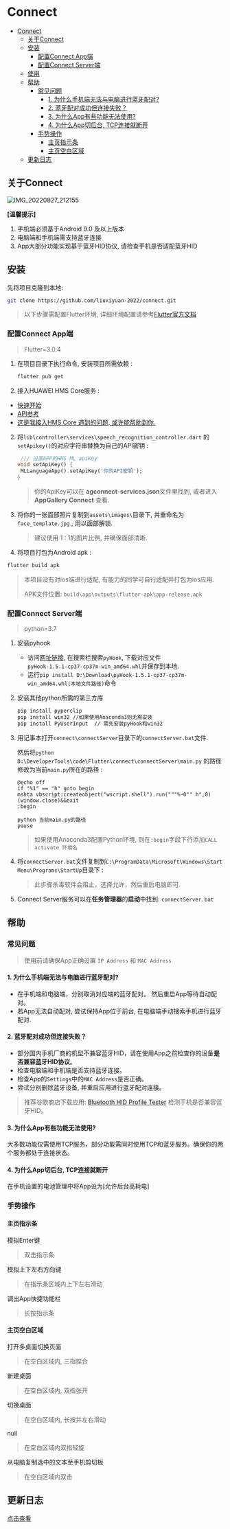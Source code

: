# Connect



- [Connect](#connect)
  - [关于Connect](#关于connect)
  - [安装](#安装)
    - [配置Connect App端](#配置connect-app端)
    - [配置Connect Server端](#配置connect-server端)
  - [使用](#使用)
  - [帮助](#帮助)
    - [常见问题](#常见问题)
      - [1. 为什么手机端无法与电脑进行蓝牙配对?](#1-为什么手机端无法与电脑进行蓝牙配对)
      - [2. 蓝牙配对成功但连接失败？](#2-蓝牙配对成功但连接失败)
      - [3. 为什么App有些功能无法使用?](#3-为什么app有些功能无法使用)
      - [4. 为什么App切后台, TCP连接就断开](#4-为什么app切后台-tcp连接就断开)
    - [手势操作](#手势操作)
      - [主页指示条](#主页指示条)
      - [主页空白区域](#主页空白区域)
  - [更新日志](#更新日志)



## 关于Connect

![IMG_20220827_212155](https://gitee.com/liuxiyuan_2022/flutter_test/raw/master/lib/assets/imgs/202208272125829.jpg)



**[温馨提示]**

1. 手机端必须基于Android 9.0 及以上版本
2. 电脑端和手机端需支持蓝牙连接
3. App大部分功能实现基于蓝牙HID协议, 请检查手机是否适配蓝牙HID



## 安装

先将项目克隆到本地: 

```bash
git clone https://github.com/liuxiyuan-2022/connect.git
```

> 以下步骤需配置Flutter环境, 详细环境配置请参考[Flutter官方文档](https://docs.flutter.dev/get-started/install)



### 配置Connect App端

> Flutter=3.0.4

1. 在项目目录下执行命令, 安装项目所需依赖 :

   ```bash
   flutter pub get
   ```



2. 接入HUAWEI HMS Core服务 :

  - [快速开始](https://developer.huawei.com/consumer/en/doc/development/HMS-Plugin-Guides/prepare-dev-env-0000001052511642)
  - [API参考](https://developer.huawei.com/consumer/en/doc/development/HMS-Plugin-References/overview-0000001052975193?ha_source=hms1)
  - [这是我接入HMS Core 遇到的问题, 或许能帮助到你.](https://github.com/liuxiyuan-2022/connect/blob/main/Flutter%203.0%20%E9%9B%86%E6%88%90%20HMS%20ML%20%E5%9D%91%E7%82%B9.md)




2. 将`lib\controller\services\speech_recognition_controller.dart` 的`setApikey()`的对应字符串替换为自己的API密钥 :

   ```dart
	/// 设置APP的HMS ML apiKey
   void setApiKey() {
   	MLLanguageApp().setApiKey('你的API密钥');
   }
   ```
   
   > 你的ApiKey可以在 **agconnect-services.json**文件里找到, 或者进入 **AppGallery Connect** 查看.
   
   
   
3. 将你的一张面部照片复制到`assets\images\`目录下, 并重命名为`face_template.jpg` , 用以面部解锁. 

   > 建议使用 1 : 1的图片比例, 并确保面部清晰.




4. 将项目打包为Android apk :

  ```bash
  flutter build apk
  ```

  > 本项目没有对ios端进行适配, 有能力的同学可自行适配并打包为ios应用.
  >
  > APK文件位置: `build\app\outputs\flutter-apk\app-release.apk`

  

### 配置Connect Server端

> python=3.7

1. 安装pyhook

   - 访问[网址链接](https://www.lfd.uci.edu/~gohlke/pythonlibs/), 在搜索栏搜索`pyHook`, 下载对应文件`pyHook‑1.5.1‑cp37‑cp37m‑win_amd64.whl`并保存到本地.
   - 运行`pip install D:\Download\pyHook-1.5.1-cp37-cp37m-win_amd64.whl(本地文件路径)`命令




2. 安装其他python所需的第三方库

   ```bash
   pip install pyperclip
   pip install win32 //如果使用Anaconda3则无需安装
   pip install PyUserInput	// 需先安装pyHook和win32
   ```



3. 用记事本打开`connect\connectServer`目录下的`connectServer.bat`文件.

   然后将`python D:\DeveloperTools\code\Flutter\connect\connectServer\main.py` 的路径修改为当前`main.py`所在的路径 : 

	```
	@echo off
	if "%1" == "h" goto begin
	mshta vbscript:createobject("wscript.shell").run("""%~0"" h",0)			(window.close)&&exit
	:begin

	python 当前main.py的路径
	pause
	```
	
	> 如果使用Anaconda3配置Python环境, 则在`:begin`字段下行添加`CALL activate 环境名`
	
	
	
4. 将`connectServer.bat`文件复制到`C:\ProgramData\Microsoft\Windows\Start Menu\Programs\StartUp`目录下 : 

	> 此步骤杀毒软件会阻止，选择允许，然后重启电脑即可.
  
  

5. Connect Server服务可以在**任务管理器**的**启动**中找到: `connectServer.bat`



## 帮助

### 常见问题

> 使用前请确保App正确设置 `IP Address` 和 `MAC Address`



#### 1. 为什么手机端无法与电脑进行蓝牙配对?

- 在手机端和电脑端，分别取消对应端的蓝牙配对。 然后重启App等待自动配对。
- 若App无法自动配对, 尝试保持App位于前台, 在电脑端手动搜索手机进行蓝牙配对.



#### 2. 蓝牙配对成功但连接失败？

- 部分国内手机厂商的机型不兼容蓝牙HID，请在使用App之前检查你的设备**是否兼容蓝牙HID协议**。
- 检查电脑端和手机端是否支持蓝牙连接。
- 检查App的`Settings`中的`MAC Address`是否正确。
- 尝试分别删除蓝牙设备, 并重启应用进行蓝牙配对连接。

> 推荐谷歌商店下载应用: [Bluetooth HID Profile Tester](https://play.google.com/store/apps/details?id=com.rdapps.bluetoothhidtester) 检测手机是否兼容蓝牙HID。



#### 3. 为什么App有些功能无法使用?

大多数功能仅需使用TCP服务，部分功能需同时使用TCP和蓝牙服务。确保你的两个服务都处于连接状态。



#### 4. 为什么App切后台, TCP连接就断开

在手机设置的电池管理中将App设为[允许后台高耗电]



### 手势操作

#### 主页指示条

模拟Enter键

> 双击指示条



模拟上下左右方向键

> 在指示条区域内上下左右滑动



调出App快捷功能栏

> 长按指示条



#### 主页空白区域

打开多桌面切换页面

> 在空白区域内, 三指捏合



新建桌面

> 在空白区域内, 双指张开



切换桌面

> 在空白区域内, 长按并左右滑动



null

> 在空白区域内双指轻旋



从电脑复制选中的文本至手机剪切板

> 在空白区域内双击





## 更新日志

[点击查看](https://github.com/liuxiyuan-2022/connect/blob/main/CHANGELOG.md)

